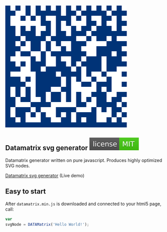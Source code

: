 ![SVG Datamatrix Generator](img/datamatrix.svg)

## Datamatrix svg generator [![LICENSE](img/license.svg)](/LICENSE)
Datamatrix generator written on pure javascript. Produces highly optimized SVG nodes.

[Datamatrix svg generator](https://datalog.github.io/demo/datamatrix-svg/) (Live demo)

## Easy to start
After `datamatrix.min.js` is downloaded and connected to your html5 page, call:
```javascript
var
svgNode = DATAMatrix('Hello World!');
```
